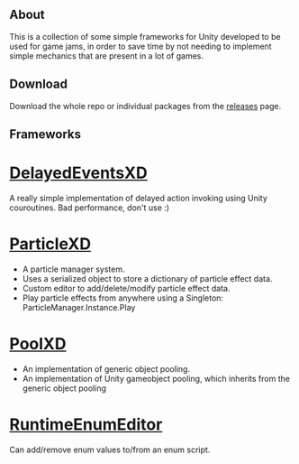 ## About

This is a collection of some simple frameworks for Unity developed to be used for game jams, in order to save time by not needing to implement simple mechanics that are present in a lot of games.

## Download

Download the whole repo or individual packages from the [releases](https://github.com/zamixn/FrameworksXD/releases) page.

## Frameworks

# [DelayedEventsXD](https://github.com/zamixn/FrameworksXD/tree/master/Assets/FrameworksXD/DelayedEventsXD)

A really simple implementation of delayed action invoking using Unity couroutines. Bad performance, don't use :)

# [ParticleXD](https://github.com/zamixn/FrameworksXD/tree/master/Assets/FrameworksXD/ParticleXD)

* A particle manager system. 
* Uses a serialized object to store a dictionary of particle effect data.
* Custom editor to add/delete/modify particle effect data.
* Play particle effects from anywhere using a Singleton: ParticleManager.Instance.Play

# [PoolXD](https://github.com/zamixn/FrameworksXD/tree/master/Assets/FrameworksXD/PoolXD)

* An implementation of generic object pooling.
* An implementation of Unity gameobject pooling, which inherits from the generic object pooling 

# [RuntimeEnumEditor](https://github.com/zamixn/FrameworksXD/tree/master/Assets/FrameworksXD/RuntimeEnumEditorXD)

Can add/remove enum values to/from an enum script.
